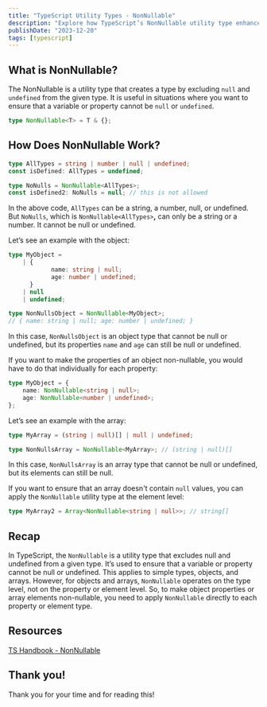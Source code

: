 ```yaml
---
title: "TypeScript Utility Types - NonNullable"
description: "Explore how TypeScript’s NonNullable utility type enhances type safety by excluding null and undefined from variables, object properties, and array elements."
publishDate: "2023-12-20"
tags: [typescript]
---
```


## What is NonNullable?

The NonNullable is a utility type that creates a type by excluding `null` and `undefined` from the given type. It is useful in situations where you want to ensure that a variable or property cannot be `null` or `undefined`.

```ts
type NonNullable<T> = T & {};
```

## How Does NonNullable Work?

```ts
type AllTypes = string | number | null | undefined;
const isDefined: AllTypes = undefined;

type NoNulls = NonNullable<AllTypes>;
const isDefined2: NoNulls = null; // this is not allowed
```

In the above code, `AllTypes` can be a string, a number, null, or undefined. But `NoNulls`, which is `NonNullable<AllTypes>`**,** can only be a string or a number. It cannot be null or undefined.

Let’s see an example with the object:

```ts
type MyObject =
	| {
			name: string | null;
			age: number | undefined;
	  }
	| null
	| undefined;

type NonNullsObject = NonNullable<MyObject>;
// { name: string | null; age: number | undefined; }
```

In this case, `NonNullsObject` is an object type that cannot be null or undefined, but its properties `name` and `age` can still be null or undefined.

If you want to make the properties of an object non-nullable, you would have to do that individually for each property:

```ts
type MyObject = {
	name: NonNullable<string | null>;
	age: NonNullable<number | undefined>;
};
```

Let’s see an example with the array:

```ts
type MyArray = (string | null)[] | null | undefined;

type NonNullsArray = NonNullable<MyArray>; // (string | null)[]
```

In this case, `NonNullsArray` is an array type that cannot be null or undefined, but its elements can still be null.

If you want to ensure that an array doesn't contain `null` values, you can apply the `NonNullable` utility type at the element level:

```ts
type MyArray2 = Array<NonNullable<string | null>>; // string[]
```

## Recap

In TypeScript, the `NonNullable` is a utility type that excludes null and undefined from a given type. It’s used to ensure that a variable or property cannot be null or undefined. This applies to simple types, objects, and arrays. However, for objects and arrays, `NonNullable` operates on the type level, not on the property or element level. So, to make object properties or array elements non-nullable, you need to apply `NonNullable` directly to each property or element type.

## Resources

[TS Handbook - NonNullable](https://www.typescriptlang.org/docs/handbook/utility-types.html#nonnullabletype)

## Thank you!

Thank you for your time and for reading this!
